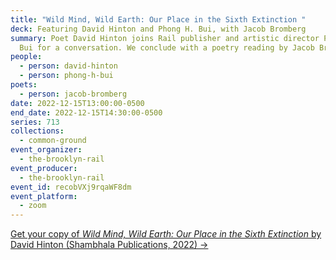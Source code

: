 ```yaml
---
title: "Wild Mind, Wild Earth: Our Place in the Sixth Extinction "
deck: Featuring David Hinton and Phong H. Bui, with Jacob Bromberg
summary: Poet David Hinton joins Rail publisher and artistic director Phong H.
  Bui for a conversation. We conclude with a poetry reading by Jacob Bromberg.
people:
  - person: david-hinton
  - person: phong-h-bui
poets:
  - person: jacob-bromberg
date: 2022-12-15T13:00:00-0500
end_date: 2022-12-15T14:30:00-0500
series: 713
collections:
  - common-ground
event_organizer:
  - the-brooklyn-rail
event_producer:
  - the-brooklyn-rail
event_id: recobVXj9rqaWF8dm
event_platform:
  - zoom
---
```

[G﻿et your copy of *Wild Mind, Wild Earth: Our Place in the Sixth Extinction* by David Hinton (Shambhala Publications, 2022) → ](https://www.shambhala.com/wild-mind-wild-earth-9781645471479.html)